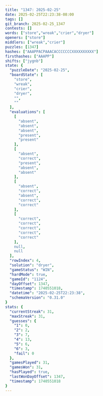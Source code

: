 ```yaml
---
title: "1347: 2025-02-25"
date: 2025-02-25T22:23:38-08:00
tags: []
git_branch: 2025-02-25_1347
contests: []
words: ["store","wreak","crier","dryer"]
openers: ["store"]
middlers: ["wreak","crier"]
puzzles: [1347]
hashes: ["AAAPPACPAAACACCCCCCCXXXXXXXXXX"]
firsthashes: ["AAAPP"]
shifts: ["jygnb"]
state: {
  "puzzleDate": "2025-02-25",
  "boardState": [
    "store",
    "wreak",
    "crier",
    "dryer",
    "",
    ""
  ],
  "evaluations": [
    [
      "absent",
      "absent",
      "absent",
      "present",
      "present"
    ],
    [
      "absent",
      "correct",
      "present",
      "absent",
      "absent"
    ],
    [
      "absent",
      "correct",
      "absent",
      "correct",
      "correct"
    ],
    [
      "correct",
      "correct",
      "correct",
      "correct",
      "correct"
    ],
    null,
    null
  ],
  "rowIndex": 4,
  "solution": "dryer",
  "gameStatus": "WIN",
  "hardMode": true,
  "gameId": "1124",
  "dayOffset": 1347,
  "timestamp": 1740551018,
  "datetime": "2025-02-25T22:23:38",
  "schemaVersion": "0.31.0"
}
stats: {
  "currentStreak": 31,
  "maxStreak": 31,
  "guesses": {
    "1": 0,
    "2": 2,
    "3": 7,
    "4": 13,
    "5": 6,
    "6": 3,
    "fail": 0
  },
  "gamesPlayed": 31,
  "gamesWon": 31,
  "hasPlayed": true,
  "lastWonDayOffset": 1347,
  "timestamp": 1740551018
}
---
```

<!-- more -->
